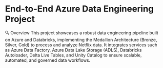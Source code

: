 # End-to-End Azure Data Engineering Project

🔍 Overview
This project showcases a robust data engineering pipeline built on Azure and Databricks, implementing the Medallion Architecture (Bronze, Silver, Gold) to process and analyze Netflix data. It integrates services such as Azure Data Factory, Azure Data Lake Storage (ADLS), Databricks Autoloader, Delta Live Tables, and Unity Catalog to ensure scalable, automated, and governed data workflows.
